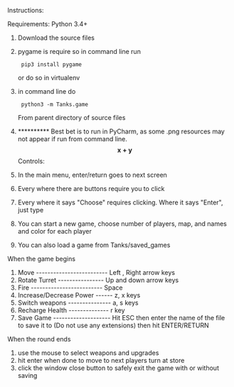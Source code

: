 Instructions:

Requirements:  Python 3.4+

1. Download the source files
2. pygame is require so in command line run

        pip3 install pygame

   or do so in virtualenv

3. in command line do

        python3 -m Tanks.game

   From parent directory of source files
4. ********** Best bet is to run in PyCharm, as some .png resources may not appear if run from command line.
$$\mathbf{x+y}$$
Controls:

1. In the main menu, enter/return goes to next screen
2. Every where there are buttons require you to click
3. Every where it says "Choose" requires clicking. Where it says "Enter", just type
4. You can start a new game, choose number of players, map, and  names and color for each player
5. You can also load a game from Tanks/saved_games

When the game begins

1. Move ------------------------- Left , Right arrow keys
2. Rotate Turret ---------------- Up and down arrow keys
3. Fire ------------------------- Space
4. Increase/Decrease Power ------ z, x keys
5. Switch weapons --------------- a, s keys
6. Recharge Health -------------- r key
7. Save Game -------------------- Hit ESC then enter the name of the file to save it to (Do not use any extensions)
                                  then hit ENTER/RETURN

When the round ends

1.  use the mouse to select weapons and upgrades
2.  hit enter when done to move to next players turn at store
3.  click the window close button to safely exit the game with or without saving

